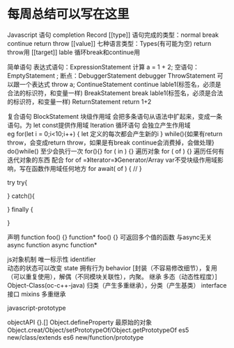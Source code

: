 # 每周总结可以写在这里
Javascript
语句
completion Record 
[[type]]  语句完成的类型：normal break continue return throw
[[value]] 七种语言类型：Types(有可能为空) return throw用
[[target]] lable 循环break和continue用

简单语句
表达式语句：ExpressionStatement 计算
    a = 1 + 2;
空语句：EmptyStatement
    ;
断点：DebuggerStatement
    debugger
ThrowStatement  可以跟一个表达式
    throw a;
ContinueStatement
    continue lable1(标签名，必须是合法的标识符，和变量一样)
BreakStatement
    break  lable1(标签名，必须是合法的标识符，和变量一样)
ReturnStatement
    return 1+2

复合语句
BlockStatement  块级作用域
    <script>
        {
            a: 1
        }
        不会被理解为一个对象 
    </script>
    会把多条语句从语法中扩起来，变成一条语句。为 let const提供作用域
Iteration 循环语句
    会独立产生作用域   
    eg for(let i = 0;i<10;i++) {
        let 定义的每次都会产生新的i
    }
    while(){如果有return throw，会变成return throw，如果是有break continue会消费掉，会做处理}
    do()while() 至少会执行一次
    for(){}
    for ( in ) {} 遍历对象
    for ( of ) {} 遍历任何有迭代对象的东西 配合
        for of =》Iterator=》Generator/Array
            var不受块级作用域影响，写在函数作用域任何地方
    for await( of ) {
        // 
    }

try
try{

} catch(){

} finally {

}

声明
function foo() {}
function* foo() {} 可返回多个值的函数  与async无关
async function
async function*




js对象机制
    唯一标示性 identifier   
    动态的状态可以改变  state
    拥有行为 behavior
        [封装（不容易修改细节），复用（可以重复使用），解偶（不同模块关联性），内聚。
        继承
        多态（动态性程度）]
Object-Class(oc-c++-java)
归类（产生多重继承），分类（产生基类）
interface 接口
mixins 多重继承

javascript-prototype

objectAPI
{}.[] Object.defineProperty  最原始的对象
Object.creat/Object/setPrototypeOf/Object.getPrototypeOf es5 
new/class/extends es6
new/function/prototype 
